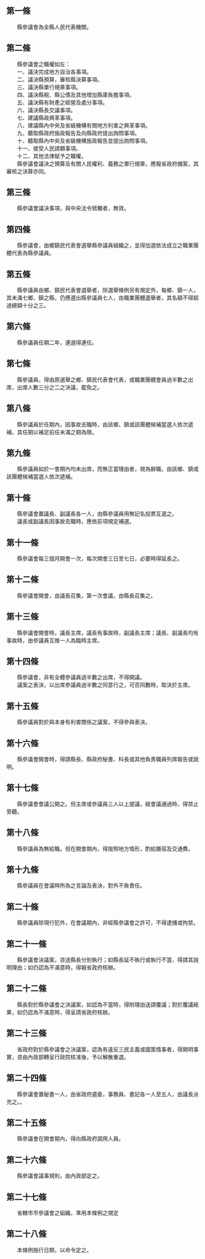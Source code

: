 第一條 
-------
　　縣參議會為全縣人民代表機關。  


第二條 
-------
　　縣參議會之職權如左：  
　　一、議決完成地方自治各事項。  
　　二、議決縣預算，審核縣決算事項。  
　　三、議決縣單行規章事項。  
　　四、議決縣稅、縣公債及其他增加縣庫負擔事項。  
　　五、議決縣有財產之經營及處分事項。  
　　六、議決縣長交議事項。  
　　七、建議縣政興革事項。  
　　八、建議縣內中央及省級機構有關地方利害之興革事項。  
　　九、聽取縣政府施政報告及向縣政府提出詢問事項。  
　　十、聽取縣內中央及省級機構施政報告並提出詢問事項。  
　　十一、接受人民請願事項。  
　　十二、其他法律賦予之職權。  
　　縣參議會議決之預算及有關人民權利、義務之單行規章，應報省政府備案，其審核之決算亦同。  


第三條 
-------
　　縣參議會議決事項，與中央法令牴觸者，無效。  


第四條 
-------
　　縣參議會，由鄉鎮民代表會選舉縣參議員組織之，並得加選依法成立之職業團體代表為縣參議員。  


第五條 
-------
　　縣參議員由鄉、鎮民代表會選舉者，除選舉條例另有規定外，每鄉、鎮一人，其未滿七鄉、鎮之縣，仍應選出縣參議員七人，由職業團體選舉者，其名額不得超過總額十分之三。  


第六條 
-------
　　縣參議員任期二年，連選得連任。  


第七條 
-------
　　縣參議員，得由原選舉之鄉、鎮民代表會代表，或職業團體會員過半數之出席，出席人數三分之二之決議，罷免之。  


第八條 
-------
　　縣參議員於任期內，因事故去職時，由該鄉、鎮或該團體候補當選人依次遞補，其任期以補足前任未滿之期為限。  


第九條 
-------
　　縣參議員如於一會期內均未出席，而無正當理由者，視為辭職，由該鄉、鎮或該團體候補當選人依次遞補。  


第十條 
-------
　　縣參議會置議長、副議長各一人，由縣參議員用無記名投票互選之。  
　　議長或副議長因事故去職時，應依前項規定補選。  


第十一條 
---------
　　縣參議會每三個月開會一次，每次開會三日至七日，必要時得延長之。  


第十二條 
---------
　　縣參議會開會，由議長召集，第一次會議，由縣長召集之。  


第十三條 
---------
　　縣參議會開會時，議長主席，議長有事故時，副議長主席；議長、副議長均有事故時，由參議員互推一人為臨時主席。  


第十四條 
---------
　　縣參議會，非有全體參議員過半數之出席，不得開議。  
　　議案之表決，以出席參議員過半數之同意行之，可否同數時，取決於主席。  


第十五條 
---------
　　縣參議員對於與本身有利害關係之議案，不得參與表決。  


第十六條 
---------
　　縣參議會開會時，得請縣長、縣政府秘書、科長或其他負責職員列席報告或說明。  


第十七條 
---------
　　縣參議會會議公開之。但主席或參議員三人以上提議，經會議通過時，得禁止旁聽。  


第十八條 
---------
　　縣參議員為無給職。但在開會期內，得按照地方情形，酌給膳宿及交通費。  


第十九條 
---------
　　縣參議員在會議時所為之言論及表決，對外不負責任。  


第二十條 
---------
　　縣參議員除現行犯外，在會議期內，非經縣參議會之許可，不得逮捕或拘禁。  


第二十一條 
-----------
　　縣參議會決議案，咨送縣長分別執行；如縣長延不執行或執行不當，得請其說明理由；如仍認為不滿意時，得報省政府核辦。  


第二十二條 
-----------
　　縣長對於縣參議會之決議案，如認為不當時，得附理由送請覆議；對於覆議結果，如仍認為不滿意時，得呈請省政府核辦。  


第二十三條 
-----------
　　省政府對於縣參議會之決議案，認為有違反三民主義或國策情事者，得開明事實，咨由內政部轉呈行政院核准後，予以解散重選。  


第二十四條 
-----------
　　縣參議會置秘書一人，由省政府遴委，事務員、書記各一人至五人，由議長派充之。。  


第二十五條 
-----------
　　縣參議會在開會期內，得向縣政府調用人員。  


第二十六條 
-----------
　　縣參議會議事規則，由內政部定之。  


第二十七條 
-----------
　　省轄市市參議會之組織，準用本條例之規定  


第二十八條 
-----------
　　本條例施行日期，以命令定之。